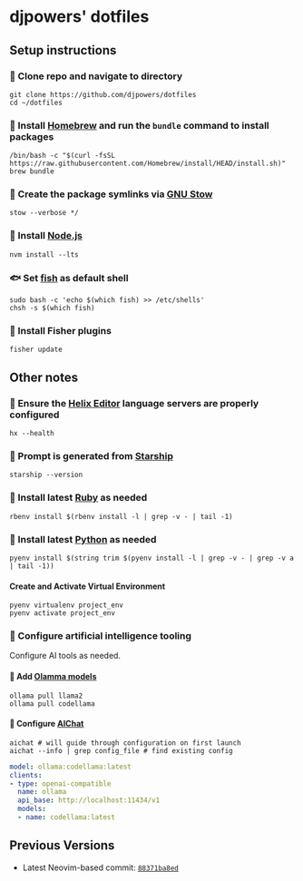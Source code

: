 # djpowers' dotfiles

## Setup instructions

### 👯 Clone repo and navigate to directory

```shell
git clone https://github.com/djpowers/dotfiles
cd ~/dotfiles
```

### 🍺 Install [Homebrew](https://brew.sh/) and run the `bundle` command to install packages

```shell
/bin/bash -c "$(curl -fsSL https://raw.githubusercontent.com/Homebrew/install/HEAD/install.sh)"
brew bundle
```

### 🐐 Create the package symlinks via [GNU Stow](https://www.gnu.org/software/stow/)

```
stow --verbose */
```

### 🔰 Install [Node.js](https://nodejs.org/en/)

```shell
nvm install --lts
```

### 🐟 Set [fish](https://fishshell.com/) as default shell

```shell
sudo bash -c 'echo $(which fish) >> /etc/shells'
chsh -s $(which fish)
```

### 🎣 Install Fisher plugins

```shell
fisher update
```
## Other notes

### 🧬 Ensure the [Helix Editor](https://helix-editor.com/) language servers are properly configured

```shell
hx --health
```

### 🚀 Prompt is generated from [Starship](https://starship.rs/)

```shell
starship --version
```

### 💎 Install latest [Ruby](https://www.ruby-lang.org/en/) as needed

```shell
rbenv install $(rbenv install -l | grep -v - | tail -1)
```

### 🐍 Install latest [Python](https://www.python.org/) as needed

```shell
pyenv install $(string trim $(pyenv install -l | grep -v - | grep -v a | tail -1))
```
#### Create and Activate Virtual Environment

```shell
pyenv virtualenv project_env
pyenv activate project_env
```

### 🤖 Configure artificial intelligence tooling

Configure AI tools as needed.

#### 🦙 Add [Olamma models](https://ollama.ai/library)

```shell
ollama pull llama2
ollama pull codellama
```

#### 💬 Configure [AIChat](https://github.com/sigoden/aichat#config)

```shell
aichat # will guide through configuration on first launch
aichat --info | grep config_file # find existing config
```

```yaml
model: ollama:codellama:latest
clients:
- type: openai-compatible
  name: ollama
  api_base: http://localhost:11434/v1
  models:
  - name: codellama:latest
```

## Previous Versions

- Latest Neovim-based commit: [`88371ba8ed`](https://github.com/djpowers/dotfiles/tree/88371ba8ed6f9671d5dc1a8d243032b0a41916c3)
